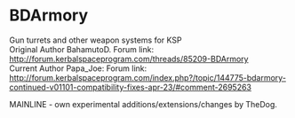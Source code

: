 BDArmory
========

Gun turrets and other weapon systems for KSP<br />
Original Author BahamutoD.  Forum link:  http://forum.kerbalspaceprogram.com/threads/85209-BDArmory <br />
Current Author Papa_Joe:  Forum link:  http://forum.kerbalspaceprogram.com/index.php?/topic/144775-bdarmory-continued-v01101-compatibility-fixes-apr-23/#comment-2695263 <br />

MAINLINE - own experimental additions/extensions/changes by TheDog.
